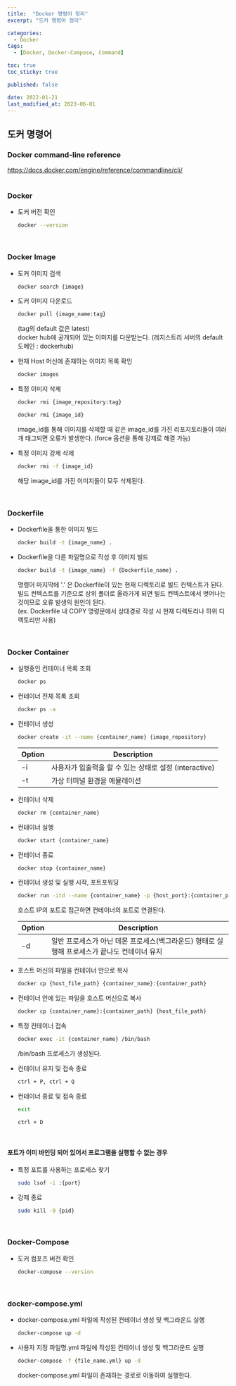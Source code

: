 ```yaml
---
title:  "Docker 명령어 정리"
excerpt: "도커 명령어 정리"

categories:
  - Docker
tags:
  - [Docker, Docker-Compose, Command]

toc: true
toc_sticky: true

published: false

date: 2022-01-21
last_modified_at: 2023-06-01
---
```


## 도커 명령어  
### Docker command-line reference  
https://docs.docker.com/engine/reference/commandline/cli/  
<br>  

### Docker  
- 도커 버전 확인  
  ```bash  
  docker --version
  ```  
<br>  

### Docker Image  
- 도커 이미지 검색  
  ```bash  
  docker search {image}
  ```  
- 도커 이미지 다운로드  
  ```bash  
  docker pull {image_name:tag}
  ```  
  (tag의 default 값은 latest)  
  docker hub에 공개되어 있는 이미지를 다운받는다. (레지스트리 서버의 default 도메인 : dockerhub)  

- 현재 Host 머신에 존재하는 이미지 목록 확인  
  ```bash  
  docker images
  ```  
- 특정 이미지 삭제  
  ```bash  
  docker rmi {image_repository:tag}
  ```  
  ```bash  
  docker rmi {image_id}
  ```  
  image_id를 통해 이미지를 삭제할 때 같은 image_id를 가진 리포지토리들이 여러 개 태그되면 오류가 발생한다. (force 옵션을 통해 강제로 해결 가능)  

- 특정 이미지 강제 삭제  
  ```bash  
  docker rmi -f {image_id}
  ```  
  해당 image_id를 가진 이미지들이 모두 삭제된다.  
<br>  

### Dockerfile  
- Dockerfile을 통한 이미지 빌드  
  ```bash  
  docker build -t {image_name} .
  ```  
- Dockerfile을 다른 파일명으로 작성 후 이미지 빌드  
  ```bash  
  docker build -t {image_name} -f {Dockerfile_name} .
  ```  
  명령어 마지막에 '.' 은 Dockerfile이 있는 현재 디렉토리로 빌드 컨텍스트가 된다.  
  빌드 컨텍스트를 기준으로 상위 폴더로 올라가게 되면 빌드 컨텍스트에서 벗어나는 것이므로 오류 발생의 원인이 된다.  
  (ex. Dockerfile 내 COPY 명령문에서 상대경로 작성 시 현재 디렉토리나 하위 디렉토리만 사용)  
<br>  

### Docker Container  
- 실행중인 컨테이너 목록 조회  
  ```bash  
  docker ps
  ```  
- 컨테이너 전체 목록 조회  
  ```bash  
  docker ps -a
  ```  
- 컨테이너 생성  
  ```bash  
  docker create -it --name {container_name} {image_repository}
  ```  

  | Option | Description |
  | ------ | ----------- |
  | -i     | 사용자가 입출력을 할 수 있는 상태로 설정 (interactive) |
  | -t     | 가상 터미널 환경을 에뮬레이션 |

- 컨테이너 삭제  
   ```bash  
   docker rm {container_name}
   ```  
- 컨테이너 실행  
  ```bash  
  docker start {container_name}
  ```  
- 컨테이너 종료  
  ```bash  
  docker stop {container_name}
  ```  
- 컨테이너 생성 및 실행 시작, 포트포워딩  
  ```bash  
  docker run -itd --name {container_name} -p {host_port}:{container_port} {image_repository} /bin/bash
  ```  
  호스트 IP의 포트로 접근하면 컨테이너의 포트로 연결된다.  

  | Option | Description |
  | ------ | ----------- |
  | -d     | 일반 프로세스가 아닌 데몬 프로세스(백그라운드) 형태로 실행해 프로세스가 끝나도 컨테이너 유지 |

- 호스트 머신의 파일을 컨테이너 안으로 복사  
  ```bash  
  docker cp {host_file_path} {container_name}:{container_path}
  ```  
- 컨테이너 안에 있는 파일을 호스트 머신으로 복사  
  ```bash  
  docker cp {container_name}:{container_path} {host_file_path}
  ```  
- 특정 컨테이너 접속  
  ```bash  
  docker exec -it {container_name} /bin/bash
  ```  
  /bin/bash 프로세스가 생성된다.  

- 컨테이너 유지 및 접속 종료  
  ```bash  
  ctrl + P, ctrl + Q
  ```  
- 컨테이너 종료 및 접속 종료  
  ```bash  
  exit
  ```  
  ```bash  
  ctrl + D
  ```  
<br>  

#### 포트가 이미 바인딩 되어 있어서 프로그램을 실행할 수 없는 경우  
- 특정 포트를 사용하는 프로세스 찾기  
  ```bash  
  sudo lsof -i :{port}
  ```  
- 강제 종료  
  ```bash  
  sudo kill -9 {pid}
  ```  
<br>  

### Docker-Compose  
- 도커 컴포즈 버전 확인  
  ```bash  
  docker-compose --version
  ```  
<br>  

### docker-compose.yml  
- docker-compose.yml 파일에 작성된 컨테이너 생성 및 백그라운드 실행  
  ```bash  
  docker-compose up -d
  ```  
- 사용자 지정 파일명.yml 파일에 작성된 컨테이너 생성 및 백그라운드 실행  
  ```bash  
  docker-compose -f {file_name.yml} up -d
  ```  
  docker-compose.yml 파일이 존재하는 경로로 이동하여 실행한다.  
